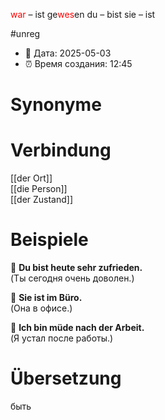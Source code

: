<span style="color:red">war</span> – ist ge<span style="color:red">wes</span>en
du – bist
sie – ist

#unreg
- 📍 Дата: 2025-05-03
- ⏰ Время создания: 12:45
# Synonyme

# Verbindung 
[[der Ort]]  
[[die Person]]  
[[der Zustand]]
# Beispiele
🔹 **Du bist heute sehr zufrieden.**  
(Ты сегодня очень доволен.)

🔹 **Sie ist im Büro.**  
(Она в офисе.)

🔹 **Ich bin müde nach der Arbeit.**  
(Я устал после работы.)
# Übersetzung
быть